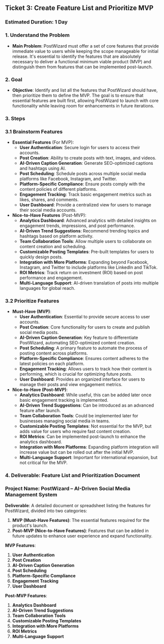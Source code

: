## Ticket 3: Create Feature List and Prioritize MVP

### Estimated Duration: 1 Day

### 1. **Understand the Problem**

- **Main Problem**: PostWizard must offer a set of core features that provide immediate value to users while keeping the scope manageable for initial release. It's essential to identify the features that are absolutely necessary to deliver a functional minimum viable product (MVP) and distinguish them from features that can be implemented post-launch.

### 2. **Goal**

- **Objective**: Identify and list all the features that PostWizard should have, then prioritize them to define the MVP. The goal is to ensure that essential features are built first, allowing PostWizard to launch with core functionality while leaving room for enhancements in future iterations.

### 3. **Steps**

### 3.1 Brainstorm Features

- **Essential Features** (For MVP):
    - **User Authentication**: Secure login for users to access their accounts.
    - **Post Creation**: Ability to create posts with text, images, and videos.
    - **AI-Driven Caption Generation**: Generate SEO-optimized captions and hashtags using AI.
    - **Post Scheduling**: Schedule posts across multiple social media platforms like Facebook, Instagram, and Twitter.
    - **Platform-Specific Compliance**: Ensure posts comply with the content policies of different platforms.
    - **Engagement Tracking**: Track basic engagement metrics such as likes, shares, and comments.
    - **User Dashboard**: Provide a centralized view for users to manage their social media accounts.
- **Nice-to-Have Features** (Post-MVP):
    - **Analytics Dashboard**: Advanced analytics with detailed insights on engagement trends, impressions, and post performance.
    - **AI-Driven Trend Suggestions**: Recommend trending topics and hashtags based on platform activity.
    - **Team Collaboration Tools**: Allow multiple users to collaborate on content creation and scheduling.
    - **Customizable Posting Templates**: Pre-built templates for users to quickly design posts.
    - **Integration with More Platforms**: Expanding beyond Facebook, Instagram, and Twitter to include platforms like LinkedIn and TikTok.
    - **ROI Metrics**: Track return on investment (ROI) based on post performance and engagement.
    - **Multi-Language Support**: AI-driven translation of posts into multiple languages for global reach.

### 3.2 Prioritize Features

- **Must-Have (MVP)**:
    - **User Authentication**: Essential to provide secure access to user accounts.
    - **Post Creation**: Core functionality for users to create and publish social media posts.
    - **AI-Driven Caption Generation**: Key feature to differentiate PostWizard, automating SEO-optimized content creation.
    - **Post Scheduling**: A primary feature to automate the process of posting content across platforms.
    - **Platform-Specific Compliance**: Ensures content adheres to the latest policies on each platform.
    - **Engagement Tracking**: Allows users to track how their content is performing, which is crucial for optimizing future posts.
    - **User Dashboard**: Provides an organized interface for users to manage their posts and view engagement metrics.
- **Nice-to-Have (Post-MVP)**:
    - **Analytics Dashboard**: While useful, this can be added later once basic engagement tracking is implemented.
    - **AI-Driven Trend Suggestions**: Can be introduced as an advanced feature after launch.
    - **Team Collaboration Tools**: Could be implemented later for businesses managing social media in teams.
    - **Customizable Posting Templates**: Not essential for the MVP, but adds value for users who require fast content creation.
    - **ROI Metrics**: Can be implemented post-launch to enhance the analytics dashboard.
    - **Integration with More Platforms**: Expanding platform integration will increase value but can be rolled out after the initial MVP.
    - **Multi-Language Support**: Important for international expansion, but not critical for the MVP.

### 4. **Deliverable**: Feature List and Prioritization Document

### Project Name: PostWizard – AI-Driven Social Media Management System

**Deliverable**: A detailed document or spreadsheet listing the features for PostWizard, divided into two categories:

1. **MVP (Must-Have Features)**: The essential features required for the product's launch.
2. **Post-MVP (Nice-to-Have Features)**: Features that can be added in future updates to enhance user experience and expand functionality.

**MVP Features**:

1. **User Authentication**
2. **Post Creation**
3. **AI-Driven Caption Generation**
4. **Post Scheduling**
5. **Platform-Specific Compliance**
6. **Engagement Tracking**
7. **User Dashboard**

**Post-MVP Features**:

1. **Analytics Dashboard**
2. **AI-Driven Trend Suggestions**
3. **Team Collaboration Tools**
4. **Customizable Posting Templates**
5. **Integration with More Platforms**
6. **ROI Metrics**
7. **Multi-Language Support**
